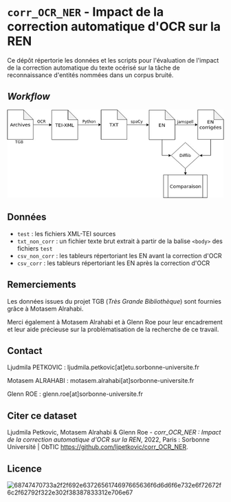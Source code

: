 # `corr_OCR_NER` - Impact de la correction automatique d'OCR sur la REN

Ce dépôt répertorie les données et les scripts pour l'évaluation de l'impact de la correction automatique du texte océrisé sur la tâche de reconnaissance d'entités nommées dans un corpus bruité.

## *Workflow*

<p align="center">
  <img src="img/workflow_corr_ocr_ren.jpg">
</p> 


## Données

* `test` : les fichiers XML-TEI sources
* `txt_non_corr` : un fichier texte brut extrait à partir de la balise `<body>` des fichiers `test` 
* `csv_non_corr` : les tableurs répertoriant les EN avant la correction d'OCR
* `csv_corr` : les tableurs répertoriant les EN après la correction d'OCR

## Remerciements

Les données issues du projet TGB (*Très Grande Bibliothèque*) sont fournies grâce à Motasem Alrahabi. 

Merci également à Motasem Alrahabi et à Glenn Roe pour leur encadrement et leur aide précieuse sur la problématisation de la recherche de ce travail.



## Contact
Ljudmila PETKOVIC : ljudmila.petkovic[at]etu.sorbonne-universite.fr

Motasem ALRAHABI : motasem.alrahabi[at]sorbonne-universite.fr

Glenn ROE : glenn.roe[at]sorbonne-universite.fr

## Citer ce dataset
Ljudmila Petkovic, Motasem Alrahabi & Glenn Roe - *corr_OCR_NER : Impact de la correction automatique d'OCR sur la REN*, 2022, Paris : Sorbonne Université | ObTIC https://github.com/ljpetkovic/corr_OCR_NER.

## Licence
![68747470733a2f2f692e6372656174697665636f6d6d6f6e732e6f72672f6c2f62792f322e302f38387833312e706e67](https://user-images.githubusercontent.com/56683417/115237678-2150d080-a11d-11eb-903e-5a26587e12e1.png)





